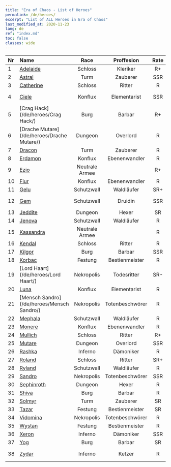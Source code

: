 ```yaml
---
title: "Era of Chaos - List of Heroes"
permalink: /de/heroes/
excerpt: "List of ALL Heroes in Era of Chaos"
last_modified_at: 2020-11-23
lang: de
ref: "index.md"
toc: false
classes: wide
---
```

  | Nr |    Name    |  Race   |  Proffesion   |  Rate  |    Specialty     |
  |:---|:-----------|:-------:|:-------------:|:------:|:-----------------|
  | 1 | [Adelaide](/de/heroes/Adelaide/) | Schloss | Kleriker | R+ |  Frostring  |
  | 2 | [Astral](/de/heroes/Astral/) | Turm | Zauberer | SSR |  Magieverstärkung  |
  | 3 | [Catherine](/de/heroes/Catherine/) | Schloss | Ritter | R |  Eisenkreuzritter  |
  | 4 | [Ciele](/de/heroes/Ciele/) | Konflux | Elementarist | SSR |  Elementar-Resonanz  |
  | 5 | [Crag Hack](/de/heroes/Crag Hack/) | Burg | Barbar | R+ |  Offensive  |
  | 6 | [Drache Mutare](/de/heroes/Drache Mutare/) | Dungeon | Overlord | R |  Drachenerwachen  |
  | 7 | [Dracon](/de/heroes/Dracon/) | Turm | Zauberer | R |  Verzauberer  |
  | 8 | [Erdamon](/de/heroes/Erdamon/) | Konflux | Ebenenwandler | R |  König der Steine  |
  | 9 | [Ezio](/de/heroes/Ezio/) | Neutrale Armee |  | R+ |  Bruderschaft  |
  | 10 | [Fiur](/de/heroes/Fiur/) | Konflux | Ebenenwandler | R |  Feuerelementar  |
  | 11 | [Gelu](/de/heroes/Gelu/) | Schutzwall | Waldläufer | SR+ |  Meisterschütze  |
  | 12 | [Gem](/de/heroes/Gem/) | Schutzwall | Druidin | SSR |  Natürliche Heilung  |
  | 13 | [Jeddite](/de/heroes/Jeddite/) | Dungeon | Hexer | SR |  Kreis des Lebens  |
  | 14 | [Jenova](/de/heroes/Jenova/) | Schutzwall | Waldläufer | R |  Einhornmaid  |
  | 15 | [Kassandra](/de/heroes/Kassandra/) | Neutrale Armee |  | R |  Legion Spartas  |
  | 16 | [Kendal](/de/heroes/Kendal/) | Schloss | Ritter | R |  Meister der Taktik  |
  | 17 | [Kilgor](/de/heroes/Kilgor/) | Burg | Barbar | SSR |  Kriegsbehemoth  |
  | 18 | [Korbac](/de/heroes/Korbac/) | Festung | Bestienmeister | R |  Luft voller Fliegen  |
  | 19 | [Lord Haart](/de/heroes/Lord Haart/) | Nekropolis | Todesritter | SR- |  Todesritter  |
  | 20 | [Luna](/de/heroes/Luna/) | Konflux | Elementarist | R |  Höllenmauer  |
  | 21 | [Mensch Sandro](/de/heroes/Mensch Sandro/) | Nekropolis | Totenbeschwörer | R |  Unsterbliche Seele  |
  | 22 | [Mephala](/de/heroes/Mephala/) | Schutzwall | Waldläufer | R |  Absolute Abwehr  |
  | 23 | [Monere](/de/heroes/Monere/) | Konflux | Ebenenwandler | R |  Psy-Elementar  |
  | 24 | [Mullich](/de/heroes/Mullich/) | Schloss | Ritter | R+ |  Sturmangriff  |
  | 25 | [Mutare](/de/heroes/Mutare/) | Dungeon | Overlord | SSR |  Dungeon-Flut  |
  | 26 | [Rashka](/de/heroes/Rashka/) | Inferno | Dämoniker | R |  Feuer-Lord  |
  | 27 | [Roland](/de/heroes/Roland/) | Schloss | Ritter | SR+ |  Erhöhte Moral  |
  | 28 | [Ryland](/de/heroes/Ryland/) | Schutzwall | Waldläufer | R |  Dendroidenwache  |
  | 29 | [Sandro](/de/heroes/Sandro/) | Nekropolis | Totenbeschwörer | SSR |  Dunkelheit  |
  | 30 | [Sephinroth](/de/heroes/Sephinroth/) | Dungeon | Hexer | R |  Kristallblick  |
  | 31 | [Shiva](/de/heroes/Shiva/) | Burg | Barbar | R |  Sturmbringer  |
  | 32 | [Solmyr](/de/heroes/Solmyr/) | Turm | Zauberer | SR |  Blitzstrahl-Salve  |
  | 33 | [Tazar](/de/heroes/Tazar/) | Festung | Bestienmeister | SR |  Blutiger Zorn  |
  | 34 | [Vidomina](/de/heroes/Vidomina/) | Nekropolis | Totenbeschwörer | R |  Totenbeschwörer  |
  | 35 | [Wystan](/de/heroes/Wystan/) | Festung | Bestienmeister | R |  Moorjäger  |
  | 36 | [Xeron](/de/heroes/Xeron/) | Inferno | Dämoniker | SSR |  Erzteufel  |
  | 37 | [Yog](/de/heroes/Yog/) | Burg | Barbar | SR |  Rasender Zyklop  |
  | 38 | [Zydar](/de/heroes/Zydar/) | Inferno | Ketzer | R |  Inferno beschwören  |
